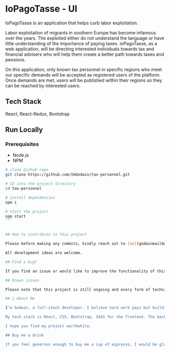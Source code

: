 # IoPagoTasse - UI

IoPagoTasse is an application that helps curb labor exploitation.

Labor exploitation of migrants in southern Europe has become infamous over the years. The exploited either do not understand the language or have little understanding of the importance of paying taxes. ioPagoTasse, as a web application, will be directing interested individuals towards tax and financial advisers who will help them create a better path towards taxes and pensions.

On this application, only known tax personnel in specific regions who meet our specific demands will be accepted as registered users of the platform. Once demands are met, users will be published within their regions so they can be reached by interested users.

## Tech Stack

React, React-Redux, Bootstrap

## Run Locally

### Prerequisites

- Node.js
- NPM

````sh
# clone Github repo
git clone https://github.com/ImGodwin/tax-personnel.git

# CD into the project directory
cd tax-personnel

# install dependencies
npm i

# start the project
npm start
```


## How to contribute to this project

Please before making any commits, kindly reach out to [me](godwinmail6@gmail.com) via email.

All development ideas are welcome.

## Find a bug?

If you find an issue or would like to improve the functionality of this application, kindly do so by submitting an issue using the issues tab above.

## Known issues

Please note that this project is still ongoing and every form of technical support/advice would be appreciated.

## 🚀 About Me

I'm Godwin, a full-stack developer. I believe hard work pays but building a community will take you places. Hence my reason for building ioLavoroGratis

My tech stack is React, CSS, Bootstrap, SASS for the frontend. The backend is built with Java and Spring. You can find the API [here](https://github.com/ImGodwin/taxSolution).

I hope you find my project worthwhile.

## Buy me a drink

If you feel generous enough to buy me a cup of espresso, I would be glad - https://www.buymeacoffee.com/iolavoro
````
